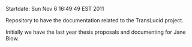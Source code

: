 Startdate: Sun Nov  6 16:49:49 EST 2011


Repository to have the documentation related to the TransLucid
project.

Initially we have the last year thesis proposals and documenting
for Jane Blow.


